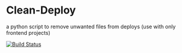 # Clean-Deploy
a python script to remove unwanted files from deploys (use with only frontend projects) 

[![Build Status](https://travis-ci.com/YashKumarVerma/Clean-Deploy.svg?branch=master)](https://travis-ci.com/YashKumarVerma/Clean-Deploy)